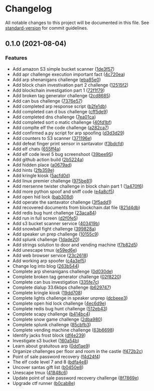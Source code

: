 # Changelog

All notable changes to this project will be documented in this file. See [standard-version](https://github.com/conventional-changelog/standard-version) for commit guidelines.

## 0.1.0 (2021-08-04)


### Features

* Add amazon S3 simple bucket scanner ([1de3f57](https://github.com/Jandini/Janda.CTF.SANS.HolidayHack/commit/1de3f57c343e13575744432d43c8be5ec84ee44b))
* Add apr challenge execution important fact ([4c720ea](https://github.com/Jandini/Janda.CTF.SANS.HolidayHack/commit/4c720ea22c061684b98a599afd430cd3f4a42b02))
* Add arp shenanigans challenge ([eba85e0](https://github.com/Jandini/Janda.CTF.SANS.HolidayHack/commit/eba85e04de15e53d65924ce89cda4eba8101353e))
* Add block chain investivation part 2 challenge ([12515f2](https://github.com/Jandini/Janda.CTF.SANS.HolidayHack/commit/12515f240bd3edb58ebfc4cfb053991cd55a6373))
* Add blockchain investigation part 1 ([72f1f79](https://github.com/Jandini/Janda.CTF.SANS.HolidayHack/commit/72f1f7928892fc83932edaa8b48941416f52bbb5))
* Add broken tag generator challenge ([2cd8685](https://github.com/Jandini/Janda.CTF.SANS.HolidayHack/commit/2cd86857167126f5a4ca886f9e89c81fa00b2fce))
* Add can bus challenge ([7376e57](https://github.com/Jandini/Janda.CTF.SANS.HolidayHack/commit/7376e57951fa3b092da13cf3baf1e8d14cb3f105))
* Add completed arp response script ([b2fe1db](https://github.com/Jandini/Janda.CTF.SANS.HolidayHack/commit/b2fe1dbf55069654beca29a097e39a9870b4d13a))
* Add completed can d bus challenge ([cff5de9](https://github.com/Jandini/Janda.CTF.SANS.HolidayHack/commit/cff5de991d1b5e2fc37b41390a0476b266737bd0))
* Add completed dns challenge ([7ea01ca](https://github.com/Jandini/Janda.CTF.SANS.HolidayHack/commit/7ea01cad2e71fef46d59d9b7d55ba4514ca8631e))
* Add completed sort o matic challenge ([40fd1bf](https://github.com/Jandini/Janda.CTF.SANS.HolidayHack/commit/40fd1bf675e851c128ebe05d2b057560930eac63))
* Add complte elf the code challenge ([a282ca7](https://github.com/Jandini/Janda.CTF.SANS.HolidayHack/commit/a282ca71dcb6f99ec65dc9fb8778e0eb5d999963))
* Add confirmed a.py script for arp spoofing ([d3d3d29](https://github.com/Jandini/Janda.CTF.SANS.HolidayHack/commit/d3d3d29c710aec281674f1d9680d3fd07e8978ab))
* Add counters to S3 scanner ([371196e](https://github.com/Jandini/Janda.CTF.SANS.HolidayHack/commit/371196e5d314bbd33bac137df40554806ecbfd2b))
* Add defeat finger print sensor in santavator ([f3bdcfd](https://github.com/Jandini/Janda.CTF.SANS.HolidayHack/commit/f3bdcfd2e02ef9e7befc4b79a8f20140d16a6800))
* Add elf chats ([655ff4a](https://github.com/Jandini/Janda.CTF.SANS.HolidayHack/commit/655ff4ad00e2a0f118ea032911d55c48d805ee46))
* Add elf code level 5 bug screenshoot ([39bee95](https://github.com/Jandini/Janda.CTF.SANS.HolidayHack/commit/39bee95c4d5a3dbeaa6909c14f771c2ed27862d1))
* Add github action build ([2b5224a](https://github.com/Jandini/Janda.CTF.SANS.HolidayHack/commit/2b5224a1e4c296a86dd2f5f9beaf44ac89aa838f))
* Add hidden place ([a0679ad](https://github.com/Jandini/Janda.CTF.SANS.HolidayHack/commit/a0679ad35d5598e211f98026b1894af4b772fb66))
* Add hints ([2fb359e](https://github.com/Jandini/Janda.CTF.SANS.HolidayHack/commit/2fb359e989a4dd605a92c8890457a8b5aa96e092))
* Add kringle kiosk ([5acfd0d](https://github.com/Jandini/Janda.CTF.SANS.HolidayHack/commit/5acfd0d0187ff1bcae6a482bc15a8a07b9dcbffa))
* Add linux premier challenge ([975be81](https://github.com/Jandini/Janda.CTF.SANS.HolidayHack/commit/975be81f2221fec1561c6b8c7e3e864e1d0089e3))
* Add mersenne twister challenge in block chain part 1 ([1a470f6](https://github.com/Jandini/Janda.CTF.SANS.HolidayHack/commit/1a470f6f08b05e9e24ae9ebec0c181ac3fb5e429))
* Add more python spoof and sniff code ([e4a8cf5](https://github.com/Jandini/Janda.CTF.SANS.HolidayHack/commit/e4a8cf5858a57aeda4e6e6b988e53745600e5997))
* Add open hid lock ([bab308d](https://github.com/Jandini/Janda.CTF.SANS.HolidayHack/commit/bab308dbb52859e2167abf69f14d7a8635af1862))
* Add operate the santavator challenge ([3f5add1](https://github.com/Jandini/Janda.CTF.SANS.HolidayHack/commit/3f5add19d1e77f3406daa3e59aab0afbcb5f193c))
* Add recovered documents from blockchain.dat file ([821d4db](https://github.com/Jandini/Janda.CTF.SANS.HolidayHack/commit/821d4db1e14760ae6e30780548b0b7f5ec57cd18))
* Add redis bug hunt challenge ([23aca84](https://github.com/Jandini/Janda.CTF.SANS.HolidayHack/commit/23aca84c4a4a157087f7f028fab278a8fbf03874))
* Add run in full screen ([d2f0fe5](https://github.com/Jandini/Janda.CTF.SANS.HolidayHack/commit/d2f0fe502df3514374c4a8f078cec353c571af55))
* Add s3 bucket scanner service ([403419b](https://github.com/Jandini/Janda.CTF.SANS.HolidayHack/commit/403419bcb3f93e9f4d9377f9912220d8be1c2c36))
* Add snowball fight challenge ([399828a](https://github.com/Jandini/Janda.CTF.SANS.HolidayHack/commit/399828abbf7d4560b97301d5f965f096232bd6db))
* Add speaker un prep challenge ([10155c9](https://github.com/Jandini/Janda.CTF.SANS.HolidayHack/commit/10155c99e811af057a28a0552dfc003665a89f9c))
* Add splunk challenge ([1dade20](https://github.com/Jandini/Janda.CTF.SANS.HolidayHack/commit/1dade20281033fcb500a1f2d64cc0516dfeb545b))
* Add strings solution to door and vending machine ([f7b82d5](https://github.com/Jandini/Janda.CTF.SANS.HolidayHack/commit/f7b82d5da020f22b39886d7b93193dbbeae34a2d))
* Add unescape tmux ([e59ed6e](https://github.com/Jandini/Janda.CTF.SANS.HolidayHack/commit/e59ed6e9f0a3df7169136dd77f715ee4f2266a9b))
* Add web browser service ([23c2618](https://github.com/Jandini/Janda.CTF.SANS.HolidayHack/commit/23c2618faeb70bb47d0744a2f1dec28a8c755e0b))
* Add working arp spoofer ([c4a3ef5](https://github.com/Jandini/Janda.CTF.SANS.HolidayHack/commit/c4a3ef5dbee4234d54814961585d735ad52feb67))
* Change log into blog ([263b544](https://github.com/Jandini/Janda.CTF.SANS.HolidayHack/commit/263b54438d52047476ce131a48dd9fa5370cfe29))
* Complete arp shenanigans challenge ([0d030de](https://github.com/Jandini/Janda.CTF.SANS.HolidayHack/commit/0d030de70207b21a2eb0f460c37fef796711ad77))
* Complete broken tag generator challenge ([02f8220](https://github.com/Jandini/Janda.CTF.SANS.HolidayHack/commit/02f82201558418a8628cb5bda64e0394a0c50361))
* Complete can bus investigation ([335fe7c](https://github.com/Jandini/Janda.CTF.SANS.HolidayHack/commit/335fe7cdf7e4c1854dd6bedb74b57f31ab399ee9))
* Complete dialup 33.6kbps challenge ([b629747](https://github.com/Jandini/Janda.CTF.SANS.HolidayHack/commit/b62974796b58ee1840146adcef608e01610359e9))
* Complete kringle kiosk ([19dd708](https://github.com/Jandini/Janda.CTF.SANS.HolidayHack/commit/19dd70805eefc1724a84efd3ac098941da1882b5))
* Complete lights challenge in speaker unprep ([dcbeee3](https://github.com/Jandini/Janda.CTF.SANS.HolidayHack/commit/dcbeee3467e23c4a804cc9c306236703213b4e80))
* Complete open hid lock challenge ([4ec6d9e](https://github.com/Jandini/Janda.CTF.SANS.HolidayHack/commit/4ec6d9e21ce14d098617996941e0055c2c5e5e5f))
* Complete redis bug hunt challenge ([512eb43](https://github.com/Jandini/Janda.CTF.SANS.HolidayHack/commit/512eb432c71f20c7d67ecd0d8914ac99c0651d47))
* Complete scapy challenge ([b414bc4](https://github.com/Jandini/Janda.CTF.SANS.HolidayHack/commit/b414bc4dad54231c0065d24253808aa554e9bb04))
* Complete snow game challenge ([2dba980](https://github.com/Jandini/Janda.CTF.SANS.HolidayHack/commit/2dba980c50af5e69d1529534e8f2a884575b673e))
* Complete splunk challenge ([85cbfb3](https://github.com/Jandini/Janda.CTF.SANS.HolidayHack/commit/85cbfb32000747fe62b2c86bf7a9860eeee70787))
* Complete vending machine challenge ([63b6698](https://github.com/Jandini/Janda.CTF.SANS.HolidayHack/commit/63b66988dd976588e6ed241f4a094a5dfacf5533))
* Identify jacks frost block ([df4e239](https://github.com/Jandini/Janda.CTF.SANS.HolidayHack/commit/df4e23998d710fd3ee0490682bbcbac3fb662c75))
* Investigate s3 bucket ([160a54b](https://github.com/Jandini/Janda.CTF.SANS.HolidayHack/commit/160a54ba9e9a6c5844a353c50b4089e4ebf49a33))
* Learn about gratuitous arp ([0dd1ae9](https://github.com/Jandini/Janda.CTF.SANS.HolidayHack/commit/0dd1ae9c91fac1952b3e5c774e9f80cdd18a8471))
* Organize challenges per floor and room in the castle ([f472b2c](https://github.com/Jandini/Janda.CTF.SANS.HolidayHack/commit/f472b2c1c98c68badeeb8ec56e0b69a2ac8f6b5e))
* Point of sale password recovery ([f4d24f4](https://github.com/Jandini/Janda.CTF.SANS.HolidayHack/commit/f4d24f4e734f5166b06b6ebb072d6a10ab616109))
* The elf code level 7 and 8 ([bdfa4e8](https://github.com/Jandini/Janda.CTF.SANS.HolidayHack/commit/bdfa4e853df1b812e7bcc81b75df418ce2359502))
* Uncover santas gift list ([b0450e8](https://github.com/Jandini/Janda.CTF.SANS.HolidayHack/commit/b0450e83da6bd27e301f34e51dcb26095211ffad))
* Unescape tmux ([41848c6](https://github.com/Jandini/Janda.CTF.SANS.HolidayHack/commit/41848c68d891d303df4de6d774124d949dc262d9))
* Update point of sale password recovery challenge ([8f7869e](https://github.com/Jandini/Janda.CTF.SANS.HolidayHack/commit/8f7869eceff10f294c7ca4fd9e97fb8d2714d8d7))
* Upgrade ctf runner ([b0cab8e](https://github.com/Jandini/Janda.CTF.SANS.HolidayHack/commit/b0cab8e8c552614327e9d992fe63e3ffcda93e0e))
